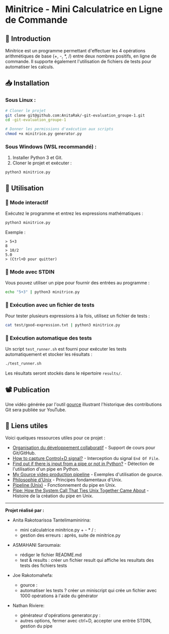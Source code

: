 # Minitrice - Mini Calculatrice en Ligne de Commande

## 📌 Introduction
Minitrice est un programme permettant d'effectuer les 4 opérations arithmétiques de base (+, -, *, /) entre deux nombres positifs, en ligne de commande. Il supporte également l'utilisation de fichiers de tests pour automatiser les calculs.

## 📥 Installation
### Sous Linux :
```bash
# Cloner le projet
git clone git@github.com:AnitaRak/-git-evaluation_groupe-1.git
cd -git-evaluation_groupe-1

# Donner les permissions d'exécution aux scripts
chmod +x minitrice.py generator.py
```

### Sous Windows (WSL recommandé) :
1. Installer Python 3 et Git.
2. Cloner le projet et exécuter :
```bash
python3 minitrice.py
```

## 🚀 Utilisation

### 🔹 Mode interactif
Exécutez le programme et entrez les expressions mathématiques :
```bash
python3 minitrice.py
```
Exemple :
```
> 5+3
8
> 10/2
5.0
> (Ctrl+D pour quitter)
```

### 🔹 Mode avec STDIN
Vous pouvez utiliser un pipe pour fournir des entrées au programme :
```bash
echo "5+3" | python3 minitrice.py
```

### 🔹 Exécution avec un fichier de tests
Pour tester plusieurs expressions à la fois, utilisez un fichier de tests :
```bash
cat test/good-expression.txt | python3 minitrice.py
```

### 🔹 Exécution automatique des tests
Un script `test_runner.sh` est fourni pour exécuter les tests automatiquement et stocker les résultats :
```bash
./test_runner.sh
```
Les résultats seront stockés dans le répertoire `results/`.

## 📽️ Publication
Une vidéo générée par l'outil [gource](https://gource.io/) illustrant l'historique des contributions Git sera publiée sur YouTube.

## 🔗 Liens utiles
Voici quelques ressources utiles pour ce projet :
- [Organisation du développement collaboratif](https://slides.com/frozar/git) - Support de cours pour Git/GitHub.
- [How to capture Control+D signal?](https://stackoverflow.com/questions/1516122/how-to-capture-controld-signal) - Interception du signal `End Of File`.
- [Find out if there is input from a pipe or not in Python?](https://stackoverflow.com/questions/33871836/find-out-if-there-is-input-from-a-pipe-or-not-in-python) - Détection de l'utilisation d'un pipe en Python.
- [My Gource video production pipeline](https://dev.to/voieducode/my-gource-video-production-pipeline-5eb0) - Exemples d'utilisation de gource.
- [Philosophie d'Unix](https://fr.wikipedia.org/wiki/Philosophie_d%27Unix) - Principes fondamentaux d'Unix.
- [Pipeline (Unix)](https://en.wikipedia.org/wiki/Pipeline_(Unix)) - Fonctionnement du pipe en Unix.
- [Pipe: How the System Call That Ties Unix Together Came About](https://thenewstack.io/pipe-how-the-system-call-that-ties-unix-together-came-about/) - Histoire de la création du pipe en Unix.

---

**Projet réalisé par :**

- Anita Rakotoarisoa Tantelimaminirina:
    - mini calculatrice minitrice.py + - * / :
    - gestion des erreurs : après, suite de minitrice.py

- ASMAHANI Saroumaia:
    - rédiger le fichier README.md
    - test & results : créer un fichier result qui affiche les resultats des tests des fichiers tests

- Joe Rakotomahefa:
    - gource :
    - automatiser les tests ? créer un miniscript qui crée un fichier avec 1000 opérations à l'aide du générator

- Nathan Riviere:
    - générateur d'opérations generator.py :
    - autres options, fermer avec ctrl+D, accepter une entrée STDIN, gestion du pipe

